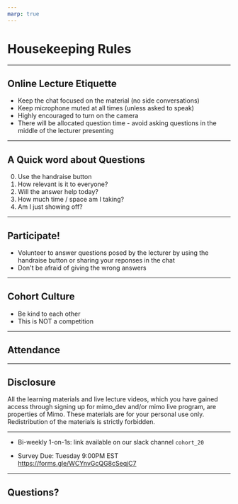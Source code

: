 ```yaml
---
marp: true
---
```


# Housekeeping Rules

---

## Online Lecture Etiquette

* Keep the chat focused on the material (no side conversations)
* Keep microphone muted at all times (unless asked to speak)
* Highly encouraged to turn on the camera
* There will be allocated question time - avoid asking questions in the middle of the lecturer presenting

---

## A Quick word about Questions

0. Use the handraise button
1. How relevant is it to everyone?
2. Will the answer help today?
3. How much time / space am I taking?
4. Am I just showing off?

---

## Participate!

* Volunteer to answer questions posed by the lecturer by using the handraise button or sharing your reponses in the chat
* Don't be afraid of giving the wrong answers

--- 

## Cohort Culture 
* Be kind to each other
* This is NOT a competition

---

## Attendance

---

## Disclosure

All the learning materials and live lecture videos, which you have gained access through signing up for mimo_dev and/or mimo live program, are properties of Mimo. These materials are for your personal use only. Redistribution of the materials is strictly forbidden. 

---

+ Bi-weekly 1-on-1s: link available on our slack channel `cohort_20`

+ Survey Due: Tuesday 9:00PM EST
https://forms.gle/WCYnvGcQG8cSeqjC7

---

## Questions?